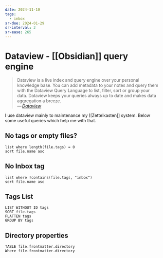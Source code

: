 ```yaml
---
date: 2024-11-10
tags:
  - inbox
sr-due: 2024-01-29
sr-interval: 3
sr-ease: 265
---
```

# Dataview - [[Obsidian]] query engine

> Dataview is a live index and query engine over your personal knowledge base.
> You can add metadata to your notes and query them with the Dataview Query
> Language to list, filter, sort or group your data. Dataview keeps your queries
> always up to date and makes data aggregation a breeze.\
> — <cite>[Dataview](https://blacksmithgu.github.io/obsidian-dataview/)</cite>

I use dataview mainly to maintenance my [[Zettelkasten]] system. Below some
useful queries which help me with that.

## No tags or empty files?

```dataview
list where length(file.tags) = 0
sort file.name asc
```

## No Inbox tag

```dataview
list where !contains(file.tags, "inbox")
sort file.name asc
```

## Tags List

```dataview
LIST WITHOUT ID tags
SORT file.tags
FLATTEN tags
GROUP BY tags
```

## Directory properties

```dataview
TABLE file.frontmatter.directory
Where file.frontmatter.directory
```
